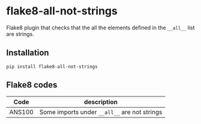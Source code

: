 # flake8-all-not-strings
Flake8 plugin that checks that the all the elements defined in the `__all__` list are strings.

## Installation
```
pip install flake8-all-not-strings
```

## Flake8 codes
| Code | description |
|----------|----------|
| ANS100 | Some imports under `__all__` are not strings |
